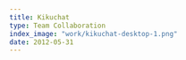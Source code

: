 ```yaml
---
title: Kikuchat
type: Team Collaboration
index_image: "work/kikuchat-desktop-1.png"
date: 2012-05-31
---
```

